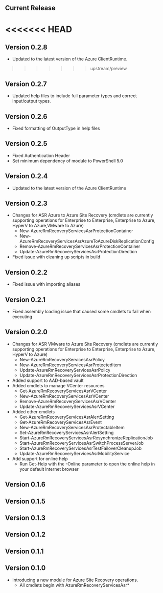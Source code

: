 <!--
    Please leave this section at the top of the change log.

    Changes for the current release should go under the section titled "Current Release", and should adhere to the following format:

    ## Current Release
    * Overview of change #1
        - Additional information about change #1
    * Overview of change #2
        - Additional information about change #2
        - Additional information about change #2
    * Overview of change #3
    * Overview of change #4
        - Additional information about change #4

    ## YYYY.MM.DD - Version X.Y.Z (Previous Release)
    * Overview of change #1
        - Additional information about change #1
-->
## Current Release

<<<<<<< HEAD
=======
## Version 0.2.8
* Updated to the latest version of the Azure ClientRuntime.

>>>>>>> upstream/preview
## Version 0.2.7
* Updated help files to include full parameter types and correct input/output types.

## Version 0.2.6
* Fixed formatting of OutputType in help files

## Version 0.2.5
* Fixed Authentication Header
* Set minimum dependency of module to PowerShell 5.0

## Version 0.2.4
* Updated to the latest version of the Azure ClientRuntime

## Version 0.2.3
* Changes for ASR Azure to Azure Site Recovery (cmdlets are currently supporting operations for Enterprise to Enterprise, Enterprise to Azure, HyperV to Azure,VMware to Azure)
    - New-AzureRmRecoveryServicesAsrProtectionContainer
    - New-AzureRmRecoveryServicesAsrAzureToAzureDiskReplicationConfig
    - Remove-AzureRmRecoveryServicesAsrProtectionContainer
    - Update-AzureRmRecoveryServicesAsrProtectionDirection
* Fixed issue with cleaning up scripts in build

## Version 0.2.2
* Fixed issue with importing aliases

## Version 0.2.1
* Fixed assembly loading issue that caused some cmdlets to fail when executing

## Version 0.2.0
* Changes for ASR VMware to Azure Site Recovery (cmdlets are currently supporting operations for Enterprise to Enterprise, Enterprise to Azure, HyperV to Azure)
    - New-AzureRmRecoveryServicesAsrPolicy
    - New-AzureRmRecoveryServicesAsrProtectedItem
    - Update-AzureRmRecoveryServicesAsrPolicy
    - Update-AzureRmRecoveryServicesAsrProtectionDirection
* Added support to AAD-based vault
* Added cmdlets to manage VCenter resources
    - Get-AzureRmRecoveryServicesAsrVCenter
    - New-AzureRmRecoveryServicesAsrVCenter
    - Remove-AzureRmRecoveryServicesAsrVCenter
    - Update-AzureRmRecoveryServicesAsrVCenter
* Added other cmdlets
    - Get-AzureRmRecoveryServicesAsrAlertSetting
    - Get-AzureRmRecoveryServicesAsrEvent
    - New-AzureRmRecoveryServicesAsrProtectableItem
    - Set-AzureRmRecoveryServicesAsrAlertSetting
    - Start-AzureRmRecoveryServicesAsrResynchronizeReplicationJob
    - Start-AzureRmRecoveryServicesAsrSwitchProcessServerJob
    - Start-AzureRmRecoveryServicesAsrTestFailoverCleanupJob
    - Update-AzureRmRecoveryServicesAsrMobilityService
* Add support for online help
    - Run Get-Help with the -Online parameter to open the online help in your default Internet browser

## Version 0.1.6

## Version 0.1.5

## Version 0.1.3

## Version 0.1.2

## Version 0.1.1

## Version 0.1.0

* Introducing a new module for Azure Site Recovery operations.
	- All cmdlets begin with AzureRmRecoveryServicesAsr*
